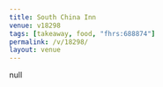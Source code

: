 ```yaml
---
title: South China Inn
venue: v18298
tags: [takeaway, food, "fhrs:688874"]
permalink: /v/18298/
layout: venue
---
```

null